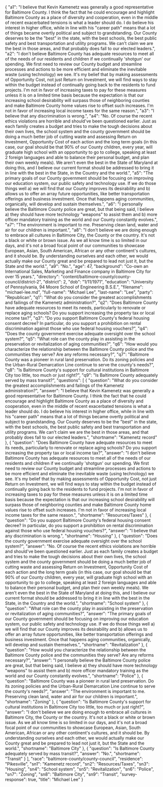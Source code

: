 {
  "a1": "I believe that Kevin Kamenetz was generally a good representative for Baltimore County. I think the fact that he could encourage and highlight Baltimore County as a place of diversity and cooperation, even in the middle of recent exacerbated tensions is what a leader should do. I do believe his interest in higher office, while in line with his \"career path\" means that a lot of things became overtly political and subject to grandstanding. Our County deserves to be the \"best\" in the state, with the best schools, the best public safety and best transportation and utility programs. We can't claim we are the best in those areas, and that probably does fall to our elected leaders.",
  "a2": "I don't believe Baltimore County has adequate resources to meet all of the needs of our residents and children if we continually 'shotgun' our spending. We first need to review our County budget and streamline processes and actions to be more efficient and eliminate the inevitable waste (using technology) we see. It's my belief that by making assessments of Opportunity Cost, not just Return on Investment, we will find ways to stay within the budget instead of continually going back to the residents to fund projects. I'm not in favor of increasing taxes to pay for these measures unless it is on a limited time basis because the expectation is that our increasing school desirability will surpass those of neighboring counties and make Baltimore County home values rise to offset such increases. I'm not in favor of increasing local income taxes for the same reason.",
  "a3": "I believe that any discrimination is wrong.",
  "a4": "No. Of course the recent ethics violations are horrible and should've been questioned earlier. Just as each family creates a budget and tries to make the tough decisions about their own lives, the school system and the county government should be doing a much better job of cutting waste and assessing Return on Investment, Opportunity Cost of each action and the long term goals (in this case, our goal should be that 90% of our County children, every year, will graduate high school with an opportunity to go to college, speaking at least 2 foreign languages and able to balance their personal budget, and plan their own weekly meals). We aren't even the best in the State of Maryland at doing this, and I believe our current format should be addressed to bring it in line with the best in the State, in the Country and the world.",
  "a5": "The primary goals of our County government should be focusing on improving our education system, our public safety and technology use. If we do those things well a) we will find that our County improves its desirability and b) allows us to offer an array future opportunities, like better transportation offerings and business investment. Once that happens aging communities, organically, will develop and sustain themselves.",
  "a6": "I personally believe the Baltimore County police are great, but that being said, I believe a) they should have more technology \"weapons\" to assist them and b) more officer mandatory training as the world and our County constantly evolves.",
  "a7": "The environment is important to me. Preserving clean land, water and air for our children is important.",
  "a8": "I don't believe we are doing enough to embrace all cultures in Baltimore City, the County or the country. It's not a black or white or brown issue. As we all know time is so limited in our days, and it's not a broad focal point of our communities to showcase European, Asian, South American, African or any other continent's cultures, and it should be. By understanding ourselves and each other, we would actually make our County great and be prepared to lead not just it, but the State and the world.",
  "a9": "No.",
  "age": 47,
  "background": "Co-own an International Sales, Marketing and Finance company in Baltimore City for over 15 years.",
  "directory": "content/baltimore-county/county-council/district-2",
  "district": 2,
  "dob": "1/11/1971",
  "education": "University of Pennsylvania, 94 Moore School of Engineering B.S.E.",
  "filename": "michael-lee.md",
  "full-name": "Michael Lee",
  "last-name": "Lee",
  "party": "Republican",
  "q1": "What do you consider the greatest accomplishments and failings of the Kamenetz administration?",
  "q2": "Does Baltimore County have adequate resources to meet its needs, particularly to renovate or replace aging schools? Do you support increasing the property tax or local income tax?",
  "q3": "Do you support Baltimore County's federal housing consent decree? In particular, do you support a prohibition on rental discrimination against those who use federal housing vouchers?",
  "q4": "Does the county government exercise adequate oversight over the school system?",
  "q5": "What role can the county play in assisting in the preservation or revitalization of aging communities?",
  "q6": "How would you characterize the relationship between the Baltimore County police and the communities they serve? Are any reforms necessary?",
  "q7": "Baltimore County was a pioneer in rural land preservation. Do its zoning policies and the Urban-Rural Demarcation Line continue to serve the county's needs?",
  "q8": "Is Baltimore County's support for cultural institutions in Baltimore City too little, too much or just right?",
  "q9": "Is Baltimore County adequately served by mass transit?",
  "questions": [
    {
      "question": "What do you consider the greatest accomplishments and failings of the Kamenetz administration?",
      "answer": "I believe that Kevin Kamenetz was generally a good representative for Baltimore County. I think the fact that he could encourage and highlight Baltimore County as a place of diversity and cooperation, even in the middle of recent exacerbated tensions is what a leader should do. I do believe his interest in higher office, while in line with his \"career path\" means that a lot of things became overtly political and subject to grandstanding. Our County deserves to be the \"best\" in the state, with the best schools, the best public safety and best transportation and utility programs. We can't claim we are the best in those areas, and that probably does fall to our elected leaders.",
      "shortname": "Kamenetz record"
    },
    {
      "question": "Does Baltimore County have adequate resources to meet its needs, particularly to renovate or replace aging schools? Do you support increasing the property tax or local income tax?",
      "answer": "I don't believe Baltimore County has adequate resources to meet all of the needs of our residents and children if we continually 'shotgun' our spending. We first need to review our County budget and streamline processes and actions to be more efficient and eliminate the inevitable waste (using technology) we see. It's my belief that by making assessments of Opportunity Cost, not just Return on Investment, we will find ways to stay within the budget instead of continually going back to the residents to fund projects. I'm not in favor of increasing taxes to pay for these measures unless it is on a limited time basis because the expectation is that our increasing school desirability will surpass those of neighboring counties and make Baltimore County home values rise to offset such increases. I'm not in favor of increasing local income taxes for the same reason.",
      "shortname": "Resources/Taxes"
    },
    {
      "question": "Do you support Baltimore County's federal housing consent decree? In particular, do you support a prohibition on rental discrimination against those who use federal housing vouchers?",
      "answer": "I believe that any discrimination is wrong.",
      "shortname": "Housing"
    },
    {
      "question": "Does the county government exercise adequate oversight over the school system?",
      "answer": "No. Of course the recent ethics violations are horrible and should've been questioned earlier. Just as each family creates a budget and tries to make the tough decisions about their own lives, the school system and the county government should be doing a much better job of cutting waste and assessing Return on Investment, Opportunity Cost of each action and the long term goals (in this case, our goal should be that 90% of our County children, every year, will graduate high school with an opportunity to go to college, speaking at least 2 foreign languages and able to balance their personal budget, and plan their own weekly meals). We aren't even the best in the State of Maryland at doing this, and I believe our current format should be addressed to bring it in line with the best in the State, in the Country and the world.",
      "shortname": "School system"
    },
    {
      "question": "What role can the county play in assisting in the preservation or revitalization of aging communities?",
      "answer": "The primary goals of our County government should be focusing on improving our education system, our public safety and technology use. If we do those things well a) we will find that our County improves its desirability and b) allows us to offer an array future opportunities, like better transportation offerings and business investment. Once that happens aging communities, organically, will develop and sustain themselves.",
      "shortname": "Revitalization"
    },
    {
      "question": "How would you characterize the relationship between the Baltimore County police and the communities they serve? Are any reforms necessary?",
      "answer": "I personally believe the Baltimore County police are great, but that being said, I believe a) they should have more technology \"weapons\" to assist them and b) more officer mandatory training as the world and our County constantly evolves.",
      "shortname": "Police"
    },
    {
      "question": "Baltimore County was a pioneer in rural land preservation. Do its zoning policies and the Urban-Rural Demarcation Line continue to serve the county's needs?",
      "answer": "The environment is important to me. Preserving clean land, water and air for our children is important.",
      "shortname": "Zoning"
    },
    {
      "question": "Is Baltimore County's support for cultural institutions in Baltimore City too little, too much or just right?",
      "answer": "I don't believe we are doing enough to embrace all cultures in Baltimore City, the County or the country. It's not a black or white or brown issue. As we all know time is so limited in our days, and it's not a broad focal point of our communities to showcase European, Asian, South American, African or any other continent's cultures, and it should be. By understanding ourselves and each other, we would actually make our County great and be prepared to lead not just it, but the State and the world.",
      "shortname": "Baltimore City"
    },
    {
      "question": "Is Baltimore County adequately served by mass transit?",
      "answer": "No.",
      "shortname": "Transit"
    }
  ],
  "race": "baltimore-county/county-council",
  "residence": "Pikesville",
  "sn1": "Kamenetz record",
  "sn2": "Resources/Taxes",
  "sn3": "Housing",
  "sn4": "School system",
  "sn5": "Revitalization",
  "sn6": "Police",
  "sn7": "Zoning",
  "sn8": "Baltimore City",
  "sn9": "Transit",
  "survey-response": true,
  "title": "Michael Lee"
}
